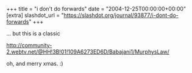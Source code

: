 +++
title = "i don't do forwards"
date = "2004-12-25T00:00:00+00:00"
[extra]
slashdot_url = "https://slashdot.org/journal/93877/i-dont-do-forwards"
+++

<p>... but this is a classic</p>
<p><a href="http://community-2.webtv.net/@HH!3B!01!109A6273ED6D/Babajani1/MurphysLaw/">http://community-2.webtv.net/@HH!3B!01!109A6273ED6D/Babajani1/MurphysLaw/</a></p>
<p>oh, and merry xmas.<nobr> </nobr>:)</p>

